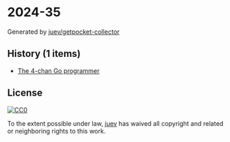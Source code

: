 # 2024-35

Generated by [juev/getpocket-collector](https://github.com/juev/getpocket-collector)

## History (1 items)

- [The 4-chan Go programmer](https://dolthub.com/blog/2024-08-23-the-4-chan-go-programmer/)

## License

[![CC0](https://mirrors.creativecommons.org/presskit/buttons/88x31/svg/cc-zero.svg)](https://creativecommons.org/publicdomain/zero/1.0/)

To the extent possible under law, [juev](https://github.com/juev) has waived all copyright and related or neighboring rights to this work.
